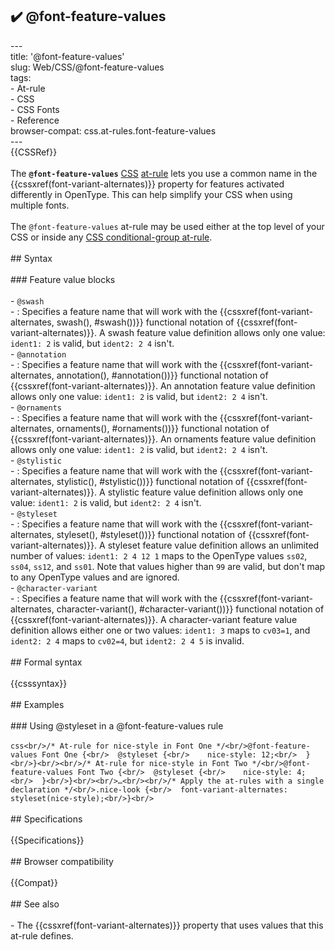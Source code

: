 ## ✔️ @font-feature-values 
 ---<br/>title: '@font-feature-values'<br/>slug: Web/CSS/@font-feature-values<br/>tags:<br/>  - At-rule<br/>  - CSS<br/>  - CSS Fonts<br/>  - Reference<br/>browser-compat: css.at-rules.font-feature-values<br/>---<br/>{{CSSRef}}<br/><br/>The **`@font-feature-values`** [CSS](/en-US/docs/Web/CSS) [at-rule](/en-US/docs/Web/CSS/At-rule ) lets you use a common name in the {{cssxref(font-variant-alternates)}} property for features activated differently in OpenType. This can help simplify your CSS when using multiple fonts.<br/><br/>The `@font-feature-values` at-rule may be used either at the top level of your CSS or inside any [CSS conditional-group at-rule](/en-US/docs/Web/CSS/At-rule#conditional_group_rules).<br/><br/>## Syntax<br/><br/>### Feature value blocks<br/><br/>- `@swash`<br/>  - : Specifies a feature name that will work with the {{cssxref(font-variant-alternates, swash(), #swash())}} functional notation of {{cssxref(font-variant-alternates)}}. A swash feature value definition allows only one value: `ident1: 2` is valid, but `ident2: 2 4` isn't.<br/>- `@annotation`<br/>  - : Specifies a feature name that will work with the {{cssxref(font-variant-alternates, annotation(), #annotation())}} functional notation of {{cssxref(font-variant-alternates)}}. An annotation feature value definition allows only one value: `ident1: 2` is valid, but `ident2: 2 4` isn't.<br/>- `@ornaments`<br/>  - : Specifies a feature name that will work with the {{cssxref(font-variant-alternates, ornaments(), #ornaments())}} functional notation of {{cssxref(font-variant-alternates)}}. An ornaments feature value definition allows only one value: `ident1: 2` is valid, but `ident2: 2 4` isn't.<br/>- `@stylistic`<br/>  - : Specifies a feature name that will work with the {{cssxref(font-variant-alternates, stylistic(), #stylistic())}} functional notation of {{cssxref(font-variant-alternates)}}. A stylistic feature value definition allows only one value: `ident1: 2` is valid, but `ident2: 2 4` isn't.<br/>- `@styleset`<br/>  - : Specifies a feature name that will work with the {{cssxref(font-variant-alternates, styleset(), #styleset())}} functional notation of {{cssxref(font-variant-alternates)}}. A styleset feature value definition allows an unlimited number of values: `ident1: 2 4 12 1` maps to the OpenType values `ss02`, `ss04`, `ss12`, and `ss01`. Note that values higher than `99` are valid, but don't map to any OpenType values and are ignored.<br/>- `@character-variant`<br/>  - : Specifies a feature name that will work with the {{cssxref(font-variant-alternates, character-variant(), #character-variant())}} functional notation of {{cssxref(font-variant-alternates)}}. A character-variant feature value definition allows either one or two values: `ident1: 3` maps to `cv03=1`, and `ident2: 2 4` maps to `cv02=4`, but `ident2: 2 4 5` is invalid.<br/><br/>## Formal syntax<br/><br/>{{csssyntax}}<br/><br/>## Examples<br/><br/>### Using @styleset in a @font-feature-values rule<br/><br/>```css<br/>/* At-rule for nice-style in Font One */<br/>@font-feature-values Font One {<br/>  @styleset {<br/>    nice-style: 12;<br/>  }<br/>}<br/><br/>/* At-rule for nice-style in Font Two */<br/>@font-feature-values Font Two {<br/>  @styleset {<br/>    nice-style: 4;<br/>  }<br/>}<br/><br/>…<br/><br/>/* Apply the at-rules with a single declaration */<br/>.nice-look {<br/>  font-variant-alternates: styleset(nice-style);<br/>}<br/>```<br/><br/>## Specifications<br/><br/>{{Specifications}}<br/><br/>## Browser compatibility<br/><br/>{{Compat}}<br/><br/>## See also<br/><br/>- The {{cssxref(font-variant-alternates)}} property that uses values that this at-rule defines.<br/>